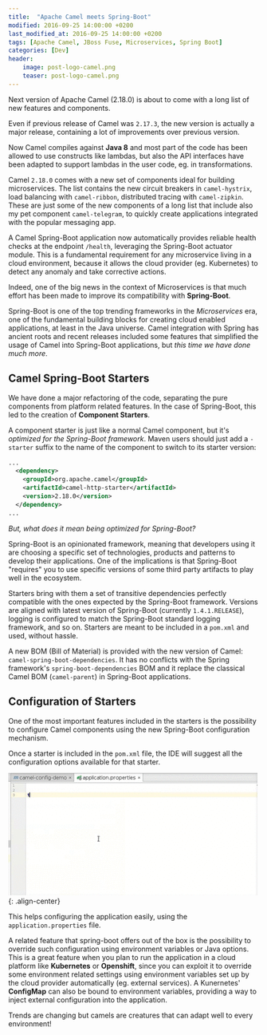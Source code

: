 ```yaml
---
title:  "Apache Camel meets Spring-Boot"
modified: 2016-09-25 14:00:00 +0200
last_modified_at: 2016-09-25 14:00:00 +0200
tags: [Apache Camel, JBoss Fuse, Microservices, Spring Boot]
categories: [Dev]
header:
    image: post-logo-camel.png
    teaser: post-logo-camel.png
---
```

Next version of Apache Camel (2.18.0) is about to come with a long list of new features and components.

Even if previous release of Camel was `2.17.3`, the new version is actually a major release, containing a 
lot of improvements over previous version.

Now Camel compiles against **Java 8** and most part of the code has been allowed to use constructs like lambdas, 
but also the API interfaces have been adapted to support lambdas in the user code, eg. in transformations.
 
Camel `2.18.0` comes with a new set of components ideal for building microservices. The list contains the new circuit breakers 
in `camel-hystrix`, load balancing with `camel-ribbon`, distributed tracing with `camel-zipkin`. 
These are just some of the new components of a long list that include also my pet component `camel-telegram`, 
to quickly create applications integrated with the popular messaging app.

A Camel Spring-Boot application now automatically provides reliable health checks at the endpoint `/health`, 
leveraging the Spring-Boot actuator module. 
This is a fundamental requirement for any microservice living in a cloud environment, because it allows the cloud provider (eg. Kubernetes) 
to detect any anomaly and take corrective actions. 

Indeed, one of the big news in the context of Microservices is that much effort has been made to improve its compatibility with **Spring-Boot**.

Spring-Boot is one of the top trending frameworks in the *Microservices* era,
one of the fundamental building blocks for creating cloud enabled applications, at least in the Java universe.
Camel integration with Spring has ancient roots and recent releases included some features that simplified
the usage of Camel into Spring-Boot applications, but *this time we have done much more*.

## Camel Spring-Boot Starters
We have done a major refactoring of the code, separating the pure components from platform related features.
In the case of Spring-Boot, this led to the creation of **Component Starters**.

A component starter is just like a normal Camel component, but it's *optimized for the Spring-Boot framework*.
Maven users should just add a `-starter` suffix to the name of the component to switch to its starter version:

```xml
...
  <dependency>
    <groupId>org.apache.camel</groupId>
    <artifactId>camel-http-starter</artifactId>
    <version>2.18.0</version>
  </dependency>
...
```

*But, what does it mean being optimized for Spring-Boot?*

Spring-Boot is an opinionated framework, meaning that developers using it are choosing a specific set of technologies,
products and patterns to develop their applications. One of the implications is that Spring-Boot "requires" you to use
specific versions of some third party artifacts to play well in the ecosystem.

Starters bring with them a set of transitive dependencies perfectly compatible
with the ones expected by the Spring-Boot framework. Versions are aligned with latest version of Spring-Boot (currently `1.4.1.RELEASE`),
logging is configured to match the Spring-Boot standard logging framework, and so on.
Starters are meant to be included in a `pom.xml` and used, without hassle.

A new BOM (Bill of Material) is provided with the new version of Camel: `camel-spring-boot-dependencies`. It has no conflicts with the Spring framework's `spring-boot-dependencies` BOM
and it replace the classical Camel BOM (`camel-parent`) in Spring-Boot applications.

## Configuration of Starters
One of the most important features included in the starters is the possibility to configure Camel components using the new Spring-Boot configuration mechanism.

Once a starter is included in the `pom.xml` file, the IDE will suggest all the configuration options available for that starter.

![Auto Configuration](/images/spring-boot-configuration.gif){: .align-center}

This helps configuring the application easily, using the `application.properties` file.

A related feature that spring-boot offers out of the box is the possibility to override such configuration using environment variables or
Java options. This is a great feature when you plan to run the application in a cloud platform like **Kubernetes** or **Openshift**,
since you can exploit it to override some environment related settings using environment variables set up by the cloud provider automatically (eg. external services).
A Kunernetes' **ConfigMap** can also be bound to environment variables, providing a way to inject external configuration into the application.

Trends are changing but camels are creatures that can adapt well to every environment! 
